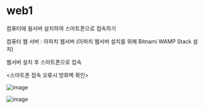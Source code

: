 # web1

컴퓨터에 웝서버 설치하여 스마트폰으로 접속하기

컴퓨터 웹 서버 : 아파치 웹서버 (아파치 웹서버 설치를 위해 Bitnami WAMP Stack 설치)


웹서버 설치 후 스마트폰으로 접속


<스마트폰 접속 오류시 방화벽 확인>

![image](https://user-images.githubusercontent.com/94125986/145429761-81a9ddca-44ba-4f22-9ace-2ed2a25aa860.png)


![image](https://user-images.githubusercontent.com/94125986/145429856-2d77df83-d784-43dd-ad3a-dc476ab08069.png)
